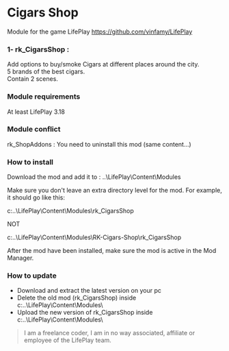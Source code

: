 # Cigars Shop 
Module for the game LifePlay
https://github.com/vinfamy/LifePlay


### 1- rk_CigarsShop  : 
Add options to buy/smoke Cigars at different places around the city.  
5 brands of the best cigars.  
Contain 2 scenes.  


### Module requirements
At least LifePlay 3.18


### Module conflict
rk_ShopAddons : You need to uninstall this mod (same content...)


### How to install
Download the mod and add it to : ..\LifePlay\Content\Modules

Make sure you don't leave an extra directory level for the mod. For example, it should go like this:

c:\..\LifePlay\Content\Modules\rk_CigarsShop 

NOT

c:\..\LifePlay\Content\Modules\RK-Cigars-Shop\rk_CigarsShop

After the mod have been installed, make sure the mod is active in the Mod Manager. 


### How to update
* Download and extract the latest version on your pc
* Delete the old mod (rk_CigarsShop) inside c:\..\LifePlay\Content\Modules\
* Upload the new version of rk_CigarsShop inside c:\..\LifePlay\Content\Modules\



> I am a freelance coder, I am in no way associated, affiliate or employee of the LifePlay team.
